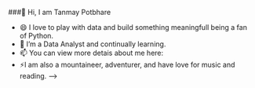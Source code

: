 ###👋 Hi, I am Tanmay Potbhare

- 😄 I love to play with data and build something meaningfull being a fan of Python. 
- 🌱 I’m a Data Analyst and continually learning. 
- 📫 You can view more detais about me here: 
- ⚡I am also a mountaineer, adventurer, and have love for music and reading. 
-->
